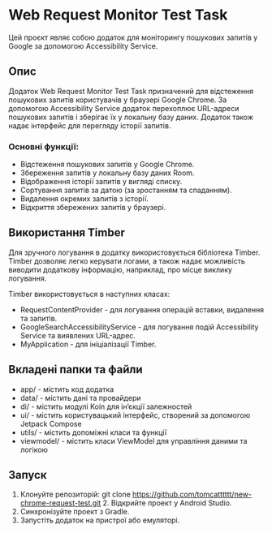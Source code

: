 # Web Request Monitor Test Task

Цей проєкт являє собою додаток для моніторингу пошукових запитів у Google за допомогою Accessibility Service.

## Опис

Додаток Web Request Monitor Test Task призначений для відстеження пошукових запитів користувачів у браузері Google Chrome. За допомогою Accessibility Service додаток перехоплює URL-адреси пошукових запитів і зберігає їх у локальну базу даних. Додаток також надає інтерфейс для перегляду історії запитів.

### Основні функції:

- Відстеження пошукових запитів у Google Chrome.
- Збереження запитів у локальну базу даних Room.
- Відображення історії запитів у вигляді списку.
- Сортування запитів за датою (за зростанням та спаданням).
- Видалення окремих запитів з історії.
- Відкриття збережених запитів у браузері.

## Використання Timber

Для зручного логування в додатку використовується бібліотека Timber. Timber дозволяє легко керувати логами, а також надає можливість виводити додаткову інформацію, наприклад, про місце виклику логування.

Timber використовується в наступних класах:

- RequestContentProvider - для логування операцій вставки, видалення та запитів.
- GoogleSearchAccessibilityService - для логування подій Accessibility Service та виявлених URL-адрес.
- MyApplication - для ініціалізації Timber.

## Вкладені папки та файли

- app/ - містить код додатка
- data/ - містить дані та провайдери
- di/ - містить модулі Koin для ін’єкції залежностей
- ui/ - містить користувацький інтерфейс, створений за допомогою Jetpack Compose
- utils/ - містить допоміжні класи та функції
- viewmodel/ - містить класи ViewModel для управління даними та логікою

## Запуск

1. Клонуйте репозиторій:
    git clone https://github.com/tomcatttttt/new-chrome-request-test.git
    2. Відкрийте проект у Android Studio.
3. Синхронізуйте проект з Gradle.
4. Запустіть додаток на пристрої або емуляторі.

